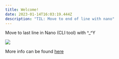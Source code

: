 ```yaml
---
title: Welcome!
date: 2023-01-14T16:03:19.444Z
description: "TIL: Move to end of line with nano"
---
```

M﻿ove to last line in Nano (CLI tool) with ^_^Y

![](/img/screenshot-2021-06-07-at-14.29.26.png)

More info can be found [here](https://monovm.com/post/35/how-to-move-end-of-line-in-nano)